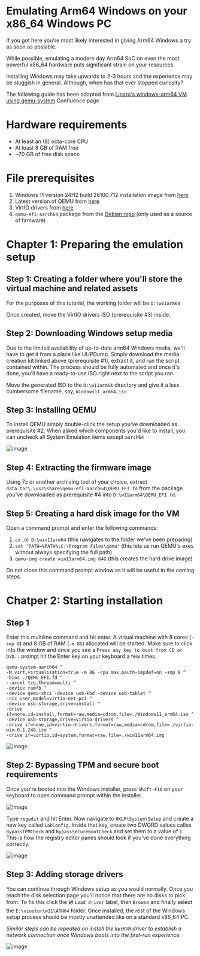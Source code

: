 # Emulating Arm64 Windows on your x86_64 Windows PC
If you got here you're most likely interested in giving Arm64 Windows a try as soon as possible.

While possible, emulating a modern day Arm64 SoC on even the most powerful x86_64 hardware puts significant strain on your resources.

Installing Windows may take upwards to 2-3 hours and the experience may be sluggish in general. Although, when has that ever stopped curiosity?

The following guide has been adapted from [Linaro's windows-arm64 VM using qemu-system](https://linaro.atlassian.net/wiki/spaces/WOAR/pages/28914909194/windows-arm64+VM+using+qemu-system) Confluence page

# Hardware requirements
* At least an (8) octa-core CPU
* At least 8 GB of RAM free
* ~70 GB of free disk space

# File prerequisites
1) Windows 11 version 24H2 build 26100.712 installation image from [here](https://uupdump.net/download.php?id=977f33e9-2c4e-4e07-9652-709b4bb4ec9f&pack=en-us&edition=professional)
2) Latest version of QEMU from [here](https://qemu.weilnetz.de/w64/)
3) VirtIO drivers from [here](https://fedorapeople.org/groups/virt/virtio-win/direct-downloads/latest-virtio/virtio-win.iso)
4) `qemu-efi-aarch64` package from the [Debian repo](https://packages.debian.org/sid/all/qemu-efi-aarch64/download) (only used as a source of firmware)

# Chapter 1: Preparing the emulation setup
## Step 1: Creating a folder where you'll store the virtual machine and related assets
For the purposes of this tutorial, the working folder will be `D:\w11arm64`

Once created, move the VirtIO drivers ISO (prerequisite #3) inside.

## Step 2: Downloading Windows setup media
Due to the limited availability of up-to-date arm64 Windows media, we'll have to get it from a place like UUPDump. Simply download the media creation kit linked above (prerequisite #1), extract it, and run the script contained within.
The process should be fully automated and once it's done, you'll have a ready-to-use ISO right next to the script you ran.

Move the generated ISO to the `D:\w11arm64` directory and give it a less cumbersome filename, say, `Windows11_arm64.iso`

## Step 3: Installing QEMU
To install QEMU simply double-click the setup you've downloaded as prerequisite #2. When asked which components you'd like to install, you can uncheck all System Emulation items except `aarch64`

![image](https://github.com/thebookisclosed/AmperageKit/assets/13197516/2fde3bb2-e341-4edd-9151-bd44706d0273)

## Step 4: Extracting the firmware image
Using 7z or another archiving tool of your choice, extract `data.tar\.\usr\share\qemu-efi-aarch64\QEMU_EFI.fd` from the package you've downloaded as prerequisite #4 into `D:\w11arm64\QEMU_EFI.fd`.

## Step 5: Creating a hard disk image for the VM
Open a command prompt and enter the following commands:
1) `cd /d D:\win11arm64` (this navigates to the folder we've been preparing)
2) `set "PATH=%PATH%;C:\Program Files\qemu"` (this lets us run QEMU's exes without always specifying the full path)
3) `qemu-img create win11arm64.img 64G` (this creates the hard drive image)

Do not close this command prompt window as it will be useful in the coming steps.

# Chatper 2: Starting installation
## Step 1
Enter this multiline command and hit enter. A virtual machine with 8 cores (`-smp 8`) and 8 GB of RAM (`-m 8G`) allocated will be started. Make sure to click into the window and once you see a `Press any key to boot from CD or DVD..` prompt hit the Enter key on your keyboard a few times.
```
qemu-system-aarch64 ^
-M virt,virtualization=true -m 8G -cpu max,pauth-impdef=on -smp 8 ^
-bios ./QEMU_EFI.fd ^
--accel tcg,thread=multi ^
-device ramfb ^
-device qemu-xhci -device usb-kbd -device usb-tablet ^
-nic user,model=virtio-net-pci ^
-device usb-storage,drive=install ^
-drive if=none,id=install,format=raw,media=cdrom,file=./Windows11_arm64.iso ^
-device usb-storage,drive=virtio-drivers ^
-drive if=none,id=virtio-drivers,format=raw,media=cdrom,file=./virtio-win-0.1.248.iso ^
-drive if=virtio,id=system,format=raw,file=./win11arm64.img
```

![image](https://github.com/thebookisclosed/AmperageKit/assets/13197516/1b1f2bb9-fed3-41a6-9b8d-1f3c0ab5e405)


## Step 2: Bypassing TPM and secure boot requirements
Once you're booted into the Windows installer, press `Shift-F10` on your keyboard to open command prompt within the installer.

![image](https://github.com/thebookisclosed/AmperageKit/assets/13197516/e1d1f1fd-b63c-4000-bc46-66f4ba58fbbd)

Type `regedit` and hit Enter. Now navigate to `HKLM\System\Setup` and create a new key called `LabConfig`. Inside that key, create two DWORD values calles `BypassTPMCheck` and `BypassSecureBootCheck` and set them to a value of `1`.
This is how the registry editor panes should look if you've done everything correctly.

![image](https://github.com/thebookisclosed/AmperageKit/assets/13197516/68410b48-dec9-47a2-a370-3840128861b8)

## Step 3: Adding storage drivers
You can continue through Windows setup as you would normally. Once you reach the disk selection page you'll notice that there are no disks to pick from. To fix this click the 💿 `Load driver` label, then `Browse` and finally select the `E:\viostor\w11\ARN64` folder. Once installed, the rest of the Windows setup process should be mostly unattended like on a standard x86_64 PC.

_Similar steps can be repeated on install the `NetKVM` driver to establish a network connection once Windows boots into the first-run experience._

![image](https://github.com/thebookisclosed/AmperageKit/assets/13197516/c8ee9439-a50d-4a61-9951-ee396cce3590)


